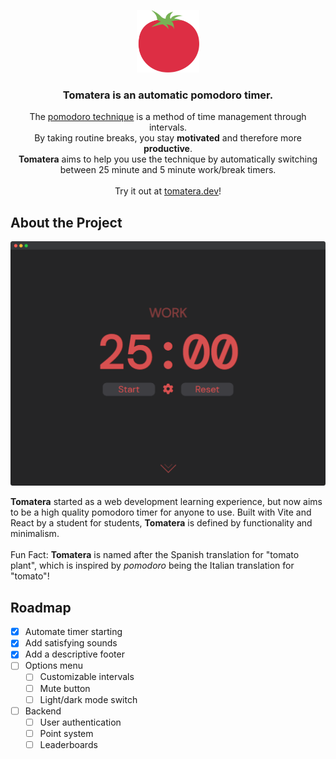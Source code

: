 <p align="center">
  <img src="public/images/logo.png" width="100"></img>
</p>
<h3 align="center">Tomatera is an automatic pomodoro timer.</h3>
<p align="center">
  The <a href="https://en.wikipedia.org/wiki/Pomodoro_Technique">pomodoro technique</a> is a method of time management through intervals.
  <br/>
  By taking routine breaks, you stay <b>motivated</b> and therefore more <b>productive</b>.
  </br>
  <b>Tomatera</b> aims to help you use the technique by automatically switching between 25 minute and 5 minute work/break timers.
  </br><br/>
  Try it out at <a href="https://tomatera.dev">tomatera.dev</a>!
</p>

## About the Project

<p align="center">
  <img src="public/images/screenshot.png" width="700"></img>
</p>
<p>
  <b>Tomatera</b> started as a web development learning experience, but now aims to be a high quality pomodoro timer for anyone to use.
  Built with Vite and React by a student for students, <b>Tomatera</b> is defined by functionality and minimalism.
  </br></br>
  Fun Fact: <b>Tomatera</b> is named after the Spanish translation for "tomato plant", which is inspired by <i>pomodoro</i> being the Italian translation for "tomato"!
</p>

## Roadmap

- [x] Automate timer starting
- [x] Add satisfying sounds
- [x] Add a descriptive footer
- [ ] Options menu
  - [ ] Customizable intervals
  - [ ] Mute button
  - [ ] Light/dark mode switch
- [ ] Backend
  - [ ] User authentication
  - [ ] Point system
  - [ ] Leaderboards
